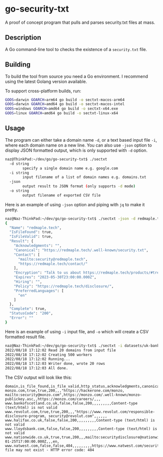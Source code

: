# go-security-txt
A proof of concept program that pulls and parses security.txt files at mass.

## Description
A Go command-line tool to checks the existence of a `security.txt` file.

## Building
To build the tool from source you need a Go environment. I recommend using the latest Golang version available.

To support cross-platform builds, run:
```bash
GOOS=darwin GOARCH=arm64 go build -o sectxt-macos-arm64
GOOS=darwin GOARCH=amd64 go build -o sectxt-macos-intel
GOOS=windows GOARCH=amd64 go build -o sectxt-x64.exe
GOOS=linux GOARCH=amd64 go build -o sectxt-linux-x64
```

## Usage
The program can either take a domain name `-d`, or a text based input file `-i`, where each domain name on a new line. You can also use `-json` option to display JSON formatted output, which is only supported with `-d` option.

```bash
naz@ThinkPad:~/dev/go/go-security-txt$ ./sectxt
  -d string
        specify a single domain name e.g. google.com
  -i string
        input filename of a list of domain names e.g. domains.txt
  -json
        output result to JSON format (only supports -d mode)
  -o string
        output filename of exported CSV file
```
Here is an example of using `-json` option and piping with `jq` to make it pretty.
```bash
naz@Naz-ThinkPad:~/dev/go/go-security-txt$ ./sectxt -json -d redmaple.tech | jq
{
  "Name": "redmaple.tech",
  "IsFileFound": true,
  "IsFileValid": true,
  "Result": {
    "Acknowledgments": "",
    "Canonical": "https://redmaple.tech/.well-known/security.txt",
    "Contact": [
      "mailto:security@redmaple.tech",
      "https://redmaple.tech/contact/"
    ],
    "Encryption": "Talk to us about https://redmaple.tech/products/#trebuchet",
    "Expires": "2023-05-30T23:00:00.000Z",
    "Hiring": "",
    "Policy": "https://redmaple.tech/disclosure/",
    "PreferredLanguages": [
      "en"
    ]
  },
  "Complete": true,
  "StatusCode": "200",
  "Error": ""
}
```

Here is an example of using `-i` input file, and `-o` which will create a CSV formatted result file.
```bash
naz@Naz-ThinkPad:~/dev/go/go-security-txt$ ./sectxt -i datasets/uk-banks.txt -o out/test.csv
2022/08/18 17:12:02 Read 20 domains from input file
2022/08/18 17:12:02 Creating 500 workers
2022/08/18 17:12:02 Running...
2022/08/18 17:12:03 Writer done, wrote 20 rows
2022/08/18 17:12:03 All done.
```

The CSV output will look like this:
```csv
domain,is_file_found,is_file_valid,http_status,acknowledgments,canonical,contact,encryption,expires,hiring,policy,preferred_languages,errors
monzo.com,true,true,200,,,"https://hackerone.com/monzo, mailto:security@monzo.com",https://monzo.com/.well-known/monzo-publickey.asc,,https://monzo.com/careers/,,,
www.bankofscotland.co.uk,false,false,200,,,,,,,,,Content-type (text/html) is not valid
www.revolut.com,true,true,200,,,"https://www.revolut.com/responsible-disclosure-program, security@revolut.com",,,,,,
www.halifax.co.uk,false,false,200,,,,,,,,,Content-type (text/html) is not valid
www.lloydsbank.com,false,false,200,,,,,,,,,Content-type (text/html) is not valid
www.nationwide.co.uk,true,true,200,,,mailto:securitydisclosure@nationwide.co.uk,,2023-01-25T17:00:00.000Z,,,en,
www.natwest.com,false,false,404,,,,,,,,,https://www.natwest.com/security.txt file may not exist - HTTP error code: 404
```
